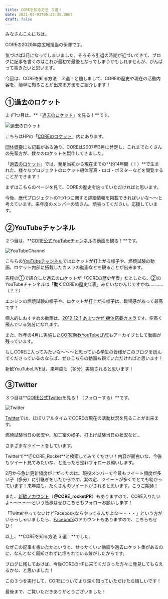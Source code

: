 ```yaml
---
title: COREを知る方法 ３選！
date: 2021-03-03T05:22:38.386Z
draft: false
---
```

みなさんこんにちは。

COREの2020年度広報担当の伊澤です。

気づけば3月になってしまいました。そろそろ引退の時期が近づいてきて、ブログに記事を書くのはこれが最初で最後となってしまうかもしれませんが、がんばって書きたいと思います。

今回は、COREを知る方法　３選！と題しまして、COREの歴史や現在の活動内容を、簡単に知ることが出来る方法をご紹介します！

## ①過去のロケット

まず1つ目は、**「[過去のロケット](https://www.corerocket.net/rocket/#%E9%81%8E%E5%8E%BB%E3%81%AE%E3%83%AD%E3%82%B1%E3%83%83%E3%83%88)」を見る！**です。

![](/img/03031.png "過去のロケット")

こちらはHPの「[COREのロケット](https://www.corerocket.net/rocket/)」内にあります。

[団体概要](https://www.corerocket.net/about/)にも記載がある通り、COREは2007年3月に発足し、これまでたくさんの先輩方が、数々のロケットを製作してきました。

「[過去のロケット](https://www.corerocket.net/rocket/#%E9%81%8E%E5%8E%BB%E3%81%AE%E3%83%AD%E3%82%B1%E3%83%83%E3%83%88)」では、発足当初から現在までの**約14年間（！）**で生まれた、様々なプロジェクトのロケット機体写真・ロゴ・ポスターなどを閲覧することができます！

まずはこちらのページを見て、COREの歴史を辿っていただければと思います。

今後、歴代プロジェクトの1つ1つに関する詳細情報を掲載できればいいな～～と考えています。来年度のメンバーの皆さん、頑張ってください。応援しています。

## ②YouTubeチャンネル

２つ目は、**[CORE公式YouTubeチャンネル](https://www.youtube.com/user/corerockets/videos)の動画を観る！**です。

![](/img/03032.png "YouTubeChannel")

こちらの[YouTubeチャンネル](https://www.youtube.com/user/corerockets/videos)ではロケットが打上がる様子や、燃焼試験の動画、ロケット内部に搭載したカメラの動画などを観ることが出来ます。

先程の①で紹介した過去のロケットが「COREの歴史年表」だとしたら、②のYouTubeチャンネルは「**動く**COREの歴史年表」みたいなかんじですかね………..（？？）

エンジンの燃焼試験の様子や、ロケットが打上がる様子は、臨場感があって最高です！

個人的におすすめの動画は、[2019_12_1 あまつかぜ 機体搭載カメラ](https://youtu.be/HAhzt85uSPc)です。空高く飛んでいる気分になれます。[](https://youtu.be/aitae08dCR0)

また、昨年の4月に実施した[CORE新歓YouTubeLIVE](https://youtu.be/aitae08dCR0)もアーカイブとして動画が残っています。

もしCOREに入ってみたいな～～～と思っている学生の皆様がこのブログを読んでくださっているのならば、ぜひこちらの動画も観ていただければと思います！

新歓YouTubeLIVEは、来年度も（多分）実施されると思います！

## ③Twitter

３つ目は**[CORE公式Twitter](https://twitter.com/core_rocket)を見る！（フォローする）**です。

![](/img/03033.png "Twitter")

[Twitter](https://twitter.com/core_rocket)では、ほぼリアルタイムでCOREの現在の活動状況を見ることが出来ます。

燃焼試験当日の状況や、加工室の様子、打上げ試験当日の状況など…

さまざまなツイートをしています。

Twitterで**＠CORE_Rocket**と検索してみてください！内容が面白いな、今後もツイート見てみたいな、と思ったら是非フォローお願いします。

2月から急に更新頻度が上がったのは、現役メンバーで今最もツイート頻度が多い子（多分）に引継ぎをしたからです。案の定、ツイートが多くてとても助かっています！来年度も、たくさんのツイートがされると思います。こうご期待！

また、[新歓アカウント](https://twitter.com/CORE_rocketPR)（**＠CORE_rocketPR**）もありますので、CORE入りたいよ～～～～～という皆様はぜひこちらもフォローお願いします！

「TwitterやってないけどFacebookならやってるんだよな～・・・」という方がいらっしゃいましたら、[Facebook](https://www.facebook.com/CoreChallengersOfRocketsEngineering)のアカウントもありますので、こちらもぜひ！

以上、**COREを知る方法 ３選！**でした。

なぜこの記事を書いたかというと、せっかくいい動画や過去ロケット集があるのに、なんとなく周知されずに埋もれている気がしたからです。

ブログに残しておけば、今後COREのHPに来てくださった方々に発見してもらえるかな、と思いました！

この３つを実行して、COREについてより深く知っていただけたら嬉しいです！

最後まで、ご覧いただきありがとうございました！